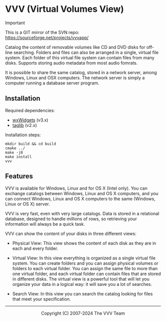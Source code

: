 # VVV (Virtual Volumes View)
> [!IMPORTANT]
> This is a GIT mirror of the SVN repo:
https://sourceforge.net/projects/vvvapp/

Catalog the content of removable volumes like CD and DVD disks for off-line searching. Folders and files can also be arranged in a single, virtual file system. Each folder of this virtual file system can contain files from many disks. Supports storing audio metadata from most audio fomrats.


It is possible to share the same catalog, stored in a network server, among Windows, Linux and OSX computers. The network server is simply a computer running a database server program.

## Installation
Required dependencies:
- [wxWidgets](https://wxwidgets.org/) (v3.x)
- [taglib](https://taglib.org/) (v2.x)

Installation steps:
```
mkdir build && cd build
cmake ../
make -j8
make install
vvv
```

## Features

VVV is available for Windows, Linux and for OS X (Intel only). You can exchange catalogs between Windows, Linux and OS X computers, and you can connect Windows, Linux and OS X computers to the same (Windows,  Linux or OS X) server.

VVV is very fast, even with very large catalogs. Data is stored in a relational database, designed to handle millions of rows, so retrieving your information will always be a quick task.

VVV can show the content of your disks in three different views:

- Physical View: This view shows the content of each disk as they are in each and every folder.

- Virtual View: In this view everything is organized as a single virtual file system. You can create folders and you can assign physical volumes or folders to each virtual folder. You can assign the same file to more than one virtual folder, and each virtual folder can contain files that are stored in different disks. The virtual view is a powerful tool that will let you organize your data in a logical way: it will save you a lot of searches.

- Search View: In this view you can search the catalog looking for files that meet your specification.

---

<div align=center>
Copyright (C) 2007-2024 The VVV Team
</div>